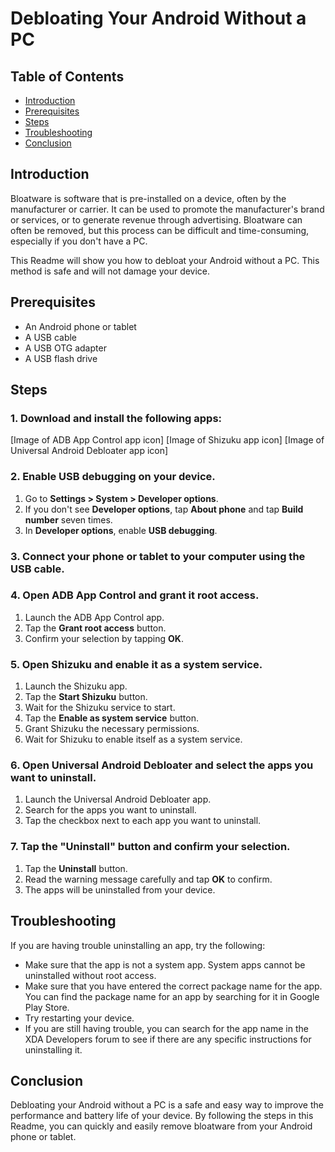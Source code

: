 # Debloating Your Android Without a PC

## Table of Contents

* [Introduction](#Introduction)
* [Prerequisites](#Prerequisites)
* [Steps](#steps)
* [Troubleshooting](#Troubleshooting)
* [Conclusion](#Conclusion)

## Introduction

Bloatware is software that is pre-installed on a device, often by the manufacturer or carrier. It can be used to promote the manufacturer's brand or services, or to generate revenue through advertising. Bloatware can often be removed, but this process can be difficult and time-consuming, especially if you don't have a PC.

This Readme will show you how to debloat your Android without a PC. This method is safe and will not damage your device.

## Prerequisites

* An Android phone or tablet
* A USB cable
* A USB OTG adapter
* A USB flash drive

## Steps

### 1. Download and install the following apps:

[Image of ADB App Control app icon]
[Image of Shizuku app icon]
[Image of Universal Android Debloater app icon]

### 2. Enable USB debugging on your device.

1. Go to **Settings > System > Developer options**.
2. If you don't see **Developer options**, tap **About phone** and tap **Build number** seven times.
3. In **Developer options**, enable **USB debugging**.

### 3. Connect your phone or tablet to your computer using the USB cable.

### 4. Open ADB App Control and grant it root access.

1. Launch the ADB App Control app.
2. Tap the **Grant root access** button.
3. Confirm your selection by tapping **OK**.

### 5. Open Shizuku and enable it as a system service.

1. Launch the Shizuku app.
2. Tap the **Start Shizuku** button.
3. Wait for the Shizuku service to start.
4. Tap the **Enable as system service** button.
5. Grant Shizuku the necessary permissions.
6. Wait for Shizuku to enable itself as a system service.

### 6. Open Universal Android Debloater and select the apps you want to uninstall.

1. Launch the Universal Android Debloater app.
2. Search for the apps you want to uninstall.
3. Tap the checkbox next to each app you want to uninstall.

### 7. Tap the "Uninstall" button and confirm your selection.

1. Tap the **Uninstall** button.
2. Read the warning message carefully and tap **OK** to confirm.
3. The apps will be uninstalled from your device.

## Troubleshooting

If you are having trouble uninstalling an app, try the following:

* Make sure that the app is not a system app. System apps cannot be uninstalled without root access.
* Make sure that you have entered the correct package name for the app. You can find the package name for an app by searching for it in Google Play Store.
* Try restarting your device.
* If you are still having trouble, you can search for the app name in the XDA Developers forum to see if there are any specific instructions for uninstalling it.

## Conclusion

Debloating your Android without a PC is a safe and easy way to improve the performance and battery life of your device. By following the steps in this Readme, you can quickly and easily remove bloatware from your Android phone or tablet.
